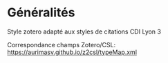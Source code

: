 # Généralités
Style zotero adapté aux styles de citations CDI Lyon 3

Correspondance champs Zotero/CSL: https://aurimasv.github.io/z2csl/typeMap.xml
